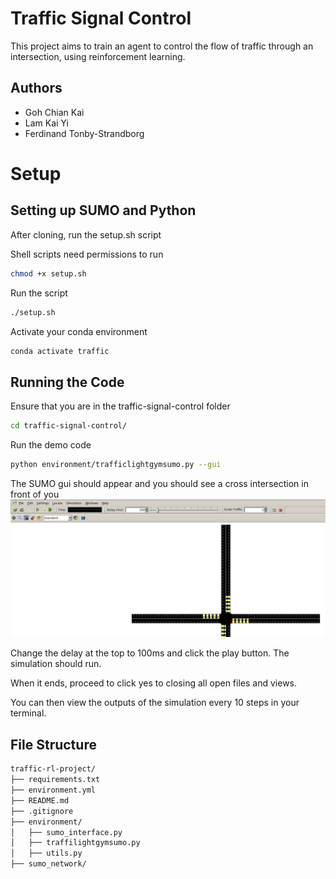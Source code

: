 # Traffic Signal Control

This project aims to train an agent to control the flow of traffic through an intersection, using reinforcement learning.

## Authors

- Goh Chian Kai
- Lam Kai Yi
- Ferdinand Tonby-Strandborg

# Setup

## Setting up SUMO and Python

After cloning, run the setup.sh script

Shell scripts need permissions to run

```sh
chmod +x setup.sh
```

Run the script

```sh
./setup.sh
```

Activate your conda environment

```sh
conda activate traffic
```

## Running the Code

Ensure that you are in the traffic-signal-control folder

```sh
cd traffic-signal-control/
```

Run the demo code

```sh
python environment/trafficlightgymsumo.py --gui
```

The SUMO gui should appear and you should see a cross intersection in front of you
![SUMO Gui](image.png)

Change the delay at the top to 100ms and click the play button. The simulation should run.

When it ends, proceed to click yes to closing all open files and views.

You can then view the outputs of the simulation every 10 steps in your terminal.

## File Structure

```txt
traffic-rl-project/
├── requirements.txt
├── environment.yml
├── README.md
├── .gitignore
├── environment/
│   ├── sumo_interface.py
│   ├── traffilightgymsumo.py
│   ├── utils.py
├── sumo_network/
```
